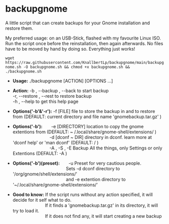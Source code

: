 # backupgnome
A little script that can create backups for your Gnome installation and restore them.

My preferred usage: on an USB-Stick, flashed with my favourite Linux ISO. Run the script once before the reinstallation, then again afterwards. No files have to be moved by hand by doing so. Everything just works!

`wget https://raw.githubusercontent.com/KnallbertLp/backupgnome/main/backupgnome.sh -O backupgnome.sh && chmod +x backupgnome.sh && ./backupgnome.sh`

* **Usage:** ./backupgnome [ACTION] [OPTIONS ...]

* **Action:**             	  -b , --backup , --back 	to start backup<br />
                      	-r, --restore , --rest 	to restore backup<br />
                    	  -h , --help             to get this help page<br />

* **Options('-b'&'-r'):** -f [FILE] file to store the backup in and to restore from  (DEFAULT: current directory and file name 'gnomebackup.tar.gz' )<br />
* **Options('-b'):**  -e [DIRECTORY] location to copy the gnome extentions from  (DEFAULT: ~ /.local/share/gnome-shell/extensions/ )<br />
         -d [dconf ~ DIR] directory in dconf. learn more at 'dconf help' or 'man dconf'  (DEFAULT: / )<br />
         -A , -S , -E Backup All the things, only Settings or only Extentions (DEFAULT: -A )
* **Options('-b')(preset):**  -u Preset for very cautious people. <br />            Sets -d dconf directory to '/org/gnome/shell/extensions/'<br />            and -e extention directory to '~/.local/share/gnome-shell/extensions/' <br />

* **Good to know:**		If the script runs without any action specified, it will decide for it self what to do.<br />
        If it finds a 'gnomebackup.tar.gz' in its directory, it will try to load it.<br />
        If it does not find any, it will start creating a new backup <br />
